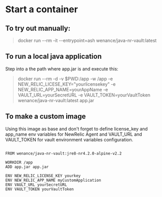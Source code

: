 # Start a container

## To try out manually: 
 
> docker run --rm -it --entrypoint=ash wenance/java-nr-vault:latest 

## To run a local java application 

Step into a the path where app.jar is and execute this:

> docker run --rm -d -v $PWD:/app -w /app -e NEW_RELIC_LICESE_KEY="yourlicensekey" -e NEW_RELIC_APP_NAME=yourAppName -e VAULT_URL=yourSecretURL -e VAULT_TOKEN=yourVaultToken wenance/java-nr-vault:latest app.jar

## To make a custom image 

Using this image as base and don't forget to define license_key and app_name env variables for NewRelic Agent and VAULT_URL and VAULT_TOKEN for vault environment variables configuration.

```docker

FROM wenance/java-nr-vault:jre8-nr4.2.0-alpine-v2.2

WORKDIR /app
ADD app.jar app.jar

ENV NEW_RELIC_LICENSE_KEY yourkey
ENV NEW_RELIC_APP_NAME myCustomApplication
ENV VAULT_URL yourSecretURL
ENV VAULT_TOKEN yourVaultToken
```

